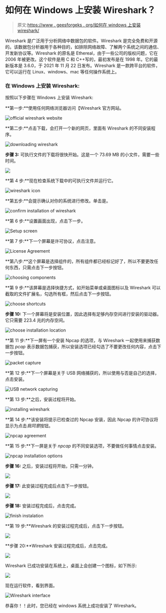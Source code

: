 # 如何在 Windows 上安装 Wireshark？

> 原文:[https://www . geesforgeks . org/如何在 windows 上安装 wireshark/](https://www.geeksforgeeks.org/how-to-install-wireshark-on-windows/)

Wireshark 是广泛用于分析网络中数据包的软件。Wireshark 是完全免费和开源的。该数据包分析器用于各种目的，如排除网络故障、了解两个系统之间的通信、开发新协议等。Wireshark 的原名是 Ethereal，由于一些公司的版权问题，它在 2006 年被更改。这个软件是用 C 和 C++写的，最初发布是在 1998 年。它的最新版本是 3.6.0，于 2021 年 11 月 22 日发布。Wireshark 是一款跨平台的软件，它可以运行在 Linux、windows、mac 等任何操作系统上。

### 在 Windows 上安装 Wireshark:

按照以下步骤在 Windows 上安装 Wireshark:

**第一步:**使用任何网络浏览器访问【Wireshark 官方网站。

![official wireshark website](img/1a822e268e124639584fd0f8b47637fb.png)

**第二步:**点击下载，会打开一个新的网页，里面有 Wireshark 的不同安装程序。

![downloading wireshark](img/3f253b03442943e6da581f8c5887f2c7.png)

**步骤 3:** 可执行文件的下载将很快开始。这是一个 73.69 MB 的小文件，需要一些时间。

![](img/dcb8b7fed6068d792ef354f4a16a2d75.png)

**第 4 步:**现在检查系统下载中的可执行文件并运行它。

![wireshark icon](img/77159249d93d469a73be021fdf9052c9.png)

**第五步:**会提示确认对你的系统进行修改。单击是。

![confirm installation of wireshark](img/9c6ab82df9255760512c3312ffea85a6.png)

**第 6 步:**设置画面出现，点击下一步。

![Setup screen](img/6cdc919805825815a2054f7b5fc039dd.png)

**第 7 步:**下一个屏幕是许可协议，点击注意。

![License Agreement](img/eeb0c981f04915bef1502feed9067b69.png)

**第八步:**这个屏幕是选择组件的，所有组件都已经标记好了，所以不要更改任何东西，只需点击下一步按钮。

![ choosing components](img/cfe96ee33e54824b57e4a91c28dd34c8.png)

**第 9 步:**该屏幕是选择快捷方式，如开始菜单或桌面图标以及 Wireshark 可以截取的文件扩展名，勾选所有框，然后点击下一步按钮。

![choose shortcuts](img/514648a9a77b248ce53f35a229961125.png)

**步骤 10:** 下一个屏幕将是安装位置，因此选择有足够内存空间进行安装的驱动器。它只需要 223.4 兆的内存空间。

![choose installation location](img/3d8247707307d0fa1bf727f96fc3ef24.png)

**第 11 步:**下一屏有一个安装 Npcap 的选项，与 Wireshark 一起使用来捕获数据包 *pcap* 表示数据包捕获，所以安装选项已经勾选了不要更改任何内容，点击下一步按钮。

![packet capture](img/cf6dd968871efca3b27c1b334db35bf1.png)

**第 12 步:**下一个屏幕是关于 USB 网络捕获的，所以使用与否是自己的选择，点击安装。

![ USB network capturing](img/d6bde87fc74e385a5b5a42ed455780e6.png)

**第 13 步:**之后，安装过程将开始。

![installing wireshark](img/02369d4f88dce7e5a3ba56d077e1801f.png)

**第 14 步:**该安装将提示已检查过的 Npcap 安装，因此 Npcap 的许可协议将显示为点击*我同意*按钮。

![npcap agreement](img/2227397854ce33dba597e94746f4fb9f.png)

**第 15 步:**下一屏是关于 *npcap* 的不同安装选项，不要做任何事情点击安装。

![npcap installation options](img/c086ef20bc25f8edba356245eda14def.png)

**步骤 16:** 之后，安装过程将开始，只需一分钟。

![](img/20c2d3aa3866c4711386366f1d5d35ab.png)

**步骤 17:** 此安装过程完成后点击下一步按钮。

![](img/8338241c5e23fb177eda2eab75a843c8.png)

**步骤 18:** 安装过程完成后，点击完成。

![finish instalation](img/19e953a7fbab62d76ec31ea24db152e3.png)

**第 19 步:**Wireshark 的安装过程完成后，点击下一步按钮。

![](img/428be152231fd854ba7eb45dc43afd46.png)

**步骤 20:**Wireshark 安装过程完成后，点击完成。

![](img/311651ee53459b3b67da703df5094b0e.png)

Wireshark 已成功安装在系统上，桌面上会创建一个图标，如下所示:

![](img/9939458161c1b981f02994a04400bbfe.png)

现在运行软件，看到界面。

![Wireshark interface](img/d8ee0b1d978b379b485d1c0bfdc0d656.png)

恭喜你！！此时，您已经在 windows 系统上成功安装了 Wireshark。